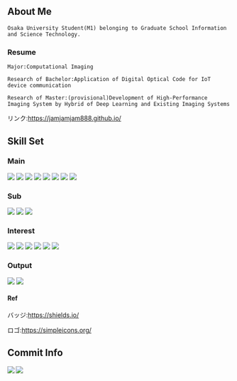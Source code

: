 ## About Me
```Osaka University Student(M1) belonging to Graduate School Information and Science Technology.```

### Resume

```Major:Computational Imaging```

```Research of Bachelor:Application of Digital Optical Code for IoT device communication```

```Research of Master:(provisional)Development of High-Performance Imaging System by Hybrid of Deep Learning and Existing Imaging Systems```

リンク:https://jamjamjam888.github.io/

## Skill Set

### Main
<div>
    <img src="https://img.shields.io/badge/-Python-333.svg?logo=python&style=flat">
    <img src="https://img.shields.io/badge/-OpenCV-214263.svg?style=flat">
    <img src="https://img.shields.io/badge/-Raspberry%20Pi-C51A4A.svg?logo=raspberry-pi&style=flat">
    <img src="https://img.shields.io/badge/-Visual%20Studio%20Code-007ACC.svg?logo=visual-studio-code&style=flat">
    <img src="https://img.shields.io/badge/-Vim-019733.svg?logo=vim&style=flat">
    <img src="https://img.shields.io/badge/-GitHub-181717.svg?logo=github&style=flat">
    <img src="https://img.shields.io/badge/-Anaconda-214263.svg?logo=Anaconda&style=flat">
    <img src="https://img.shields.io/badge/-Jupyter-2F1711.svg?logo=jupyter&style=flat">
</div>

### Sub
<div>   
    <img src="https://img.shields.io/badge/-Django-092E20.svg?logo=django&style=flat">
    <img src="https://img.shields.io/badge/-Flask-000000.svg?logo=flask&style=flat">
    <img src="https://img.shields.io/badge/-Docker-123456.svg?logo=docker&style=flat">
</div>   

### Interest
<div>
    <img src="https://img.shields.io/badge/-HTML5-333.svg?logo=html5&style=flat">
    <img src="https://img.shields.io/badge/-CSS3-1572B6.svg?logo=css3&style=flat">
    <img src="https://img.shields.io/badge/-Vue.js-214263.svg?logo=Vue.js&style=flat">
    <img src="https://img.shields.io/badge/-kubernetes-181888.svg?logo=kubernetes&style=flat">
    <img src="https://img.shields.io/badge/-Firebase-FF8222.svg?logo=Firebase&style=flat">
    <img src="https://img.shields.io/badge/-Slack API-4A154B.svg?logo=Slack&style=flat">
    <!--<img src="https://img.shields.io/badge/-AWS-232F3E.svg?logo=Amazon AWS&style=flat">-->
</div>

### Output
<div>
    <img src="https://img.shields.io/badge/-Qiita-FFFFF.svg??style=social">
    <img src="https://img.shields.io/badge/-Atcoder-8B8B8B.svg??style=social">
</div>

#### Ref
バッジ:https://shields.io/

ロゴ:https://simpleicons.org/

## Commit Info
<!--
![GitHub Stats Card](https://github-readme-stats.vercel.app/api?username=jamjamjam888)
-->

<!--# Top Language detail
![Top Languages Card](https://github-readme-stats.vercel.app/api/top-langs/?username=jamjamjam888)
-->

<!--
![Top Languages Card (Compact layout)](https://github-readme-stats.vercel.app/api/top-langs/?username=jamjamjam888&layout=compact)
-->

<a href="https://github.com/anuraghazra/github-readme-stats">
  <img align="left" src="https://github-readme-stats.vercel.app/api?username=jamjamjam888&count_private=true&show_icons=true" />
</a>
<a href="https://github.com/anuraghazra/github-readme-stats">
  <img align="left" src="https://github-readme-stats.vercel.app/api/top-langs/?username=jamjamjam888" />
</a>
